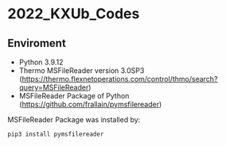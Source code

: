 # 2022_KXUb_Codes

## Enviroment
* Python 3.9.12
* Thermo MSFileReader version 3.0SP3 (https://thermo.flexnetoperations.com/control/thmo/search?query=MSFileReader)
* MSFileReader Package of Python (https://github.com/frallain/pymsfilereader)

MSFileReader Package was installed by:

`pip3 install pymsfilereader`

